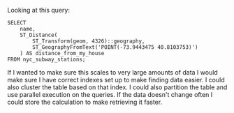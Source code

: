 Looking at this query: 
~~~
SELECT
    name,
    ST_Distance(
        ST_Transform(geom, 4326)::geography,
        ST_GeographyFromText('POINT(-73.9443475 40.8103753)')
    ) AS distance_from_my_house
FROM nyc_subway_stations;
~~~

If I wanted to make sure this scales to very large amounts of data I would make sure I have correct indexes set up to make finding data easier. I could also cluster the table based on that index. I could also partition the table and use parallel execution on the queries. If the data doesn't change often I could store the calculation to make retrieving it faster. 
